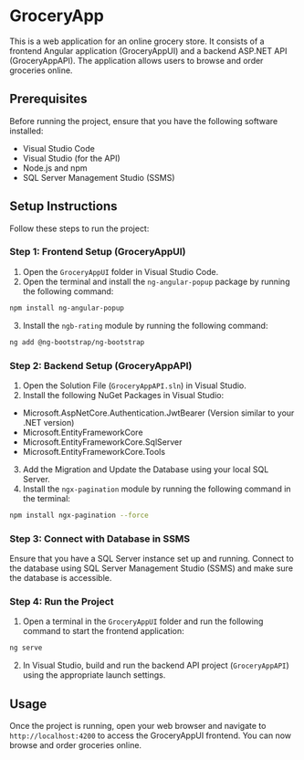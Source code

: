 # GroceryApp

This is a web application for an online grocery store. It consists of a frontend Angular application (GroceryAppUI) and a backend ASP.NET API (GroceryAppAPI). The application allows users to browse and order groceries online.

## Prerequisites

Before running the project, ensure that you have the following software installed:

- Visual Studio Code
- Visual Studio (for the API)
- Node.js and npm
- SQL Server Management Studio (SSMS)

## Setup Instructions

Follow these steps to run the project:

### Step 1: Frontend Setup (GroceryAppUI)

1. Open the `GroceryAppUI` folder in Visual Studio Code.
2. Open the terminal and install the `ng-angular-popup` package by running the following command:
```bash 
npm install ng-angular-popup
```
3. Install the `ngb-rating` module by running the following command:
```bash 
ng add @ng-bootstrap/ng-bootstrap
```

### Step 2: Backend Setup (GroceryAppAPI)

1. Open the Solution File (`GroceryAppAPI.sln`) in Visual Studio.
2. Install the following NuGet Packages in Visual Studio:
- Microsoft.AspNetCore.Authentication.JwtBearer (Version similar to your .NET version)
- Microsoft.EntityFrameworkCore
- Microsoft.EntityFrameworkCore.SqlServer
- Microsoft.EntityFrameworkCore.Tools
3. Add the Migration and Update the Database using your local SQL Server.
4. Install the `ngx-pagination` module by running the following command in the terminal:
```bash
npm install ngx-pagination --force
```

### Step 3: Connect with Database in SSMS

Ensure that you have a SQL Server instance set up and running. Connect to the database using SQL Server Management Studio (SSMS) and make sure the database is accessible.

### Step 4: Run the Project

1. Open a terminal in the `GroceryAppUI` folder and run the following command to start the frontend application:
```bash
ng serve
```
2. In Visual Studio, build and run the backend API project (`GroceryAppAPI`) using the appropriate launch settings.

## Usage

Once the project is running, open your web browser and navigate to `http://localhost:4200` to access the GroceryAppUI frontend. You can now browse and order groceries online.

